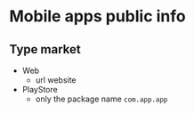 # Mobile apps public info

## Type market

- Web
  - url website
- PlayStore
  - only the package name `com.app.app`
